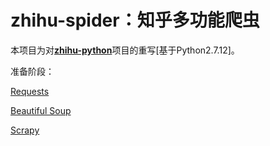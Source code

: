 # zhihu-spider：知乎多功能爬虫
本项目为对[**zhihu-python**](https://github.com/Irufeer/zhihu-python)项目的重写[基于Python2.7.12]。

准备阶段：

[Requests](http://cn.python-requests.org/zh_CN/latest/)

[Beautiful Soup](http://beautifulsoup.readthedocs.io/zh_CN/latest/)

[Scrapy](http://scrapy-chs.readthedocs.io/zh_CN/latest/#)

